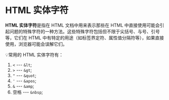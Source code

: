 # HTML 实体字符

**HTML 实体字符**是指在 HTML 文档中用来表示那些在 HTML 中直接使用可能会引起问题的特殊字符的一种方法。这些特殊字符包括但不限于尖括号、与号、引号等，它们在 HTML 中有特定的用途（如标签界定符、属性值分隔符等），如果直接使用，浏览器可能会误解它们‌。

💡常用的 HTML 实体字符有：

1. `<` --- `&lt`;
2. `>` ---  `&gt`;
3. `"` --- `&quot`;
4. `'` --- `&apos`;
5. `&` --- `&amp`;
6. 空格 --- `&nbsp`;
